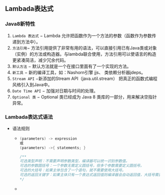## Lambada表达式

### Java8新特性

1. `Lambda 表达式` − Lambda 允许把函数作为一个方法的参数（函数作为参数传递到方法中）。
2. `方法引用`− 方法引用提供了非常有用的语法，可以直接引用已有Java类或对象（实例）的方法或构造器。与lambda联合使用，方法引用可以使语言的构造更紧凑简洁，减少冗余代码。
3. `默认方法` − 默认方法就是一个在接口里面有了一个实现的方法。
4. `新工具` − 新的编译工具，如：Nashorn引擎 jjs、 类依赖分析器jdeps。
5. `Stream API` −新添加的Stream API（java.util.stream） 把真正的函数式编程风格引入到Java中。
6. `Date Time API` − 加强对日期与时间的处理。
7. `Optional 类` − Optional 类已经成为 Java 8 类库的一部分，用来解决空指针异常。

### **Lambada表达式语法**

- 语法规则

  - ```java
    (parameters) -> expression
    或
    (parameters) ->{ statements; }
    
    /**
    可选类型声明：不需要声明参数类型，编译器可以统一识别参数值。
    可选的参数圆括号：一个参数无需定义圆括号，但多个参数需要定义圆括号。
    可选的大括号：如果主体包含了一个语句，就不需要使用大括号。
    可选的返回关键字：如果主体只有一个表达式返回值则编译器会自动返回值，大括号需要指定明表达式返回了一个数值。
    */
    ```

  - 